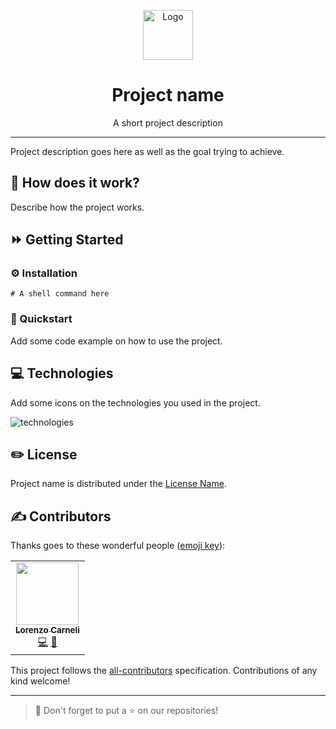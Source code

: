 <p align="center">
    <a href="https://github.com/milkyonehq/.github">
    <img src="https://cdn.svgporn.com/logos/github-icon.svg" width="80" alt="Logo" /></a>
</p>

<h1 align="center">Project name</h1>

<p align="center">A short project description</p>

---

Project description goes here as well as the goal trying to achieve.

## 📕 How does it work?

Describe how the project works.

## ⏩ Getting Started

### ⚙️ Installation

```shell
# A shell command here
```

### 🏁 Quickstart

Add some code example on how to use the project.

## 💻 Technologies

Add some icons on the technologies you used in the project.

<img src="https://skillicons.dev/icons?i=js,ts,cpp,python,go,rust" alt="technologies" />

## ✏️ License

Project name is distributed under the [License Name](LICENSE).

## ✍️ Contributors

Thanks goes to these wonderful people ([emoji key](https://allcontributors.org/docs/en/emoji-key)):

<!-- ALL-CONTRIBUTORS-LIST:START - Do not remove or modify this section -->
<!-- prettier-ignore-start -->
<!-- markdownlint-disable -->

<table>
  <tr>
    <td align="center"><a href="https://github.com/lcarneli"><img src="https://avatars.githubusercontent.com/u/25481821?v=4" width="100px;" alt=""/><br /><sub><b>Lorenzo Carneli</b></sub></a><br /><a href="https://github.com/milkyonehq/.github/commits?author=lcarneli" title="Code">💻</a> <a href="#" title="Ideas">🤔</a></td>
  </tr>
</table>

<!-- markdownlint-restore -->
<!-- prettier-ignore-end -->
<!-- ALL-CONTRIBUTORS-LIST:END -->

This project follows the [all-contributors](https://github.com/all-contributors/all-contributors) specification. Contributions of any kind welcome!

---

> 🚀 Don't forget to put a ⭐️ on our repositories!
